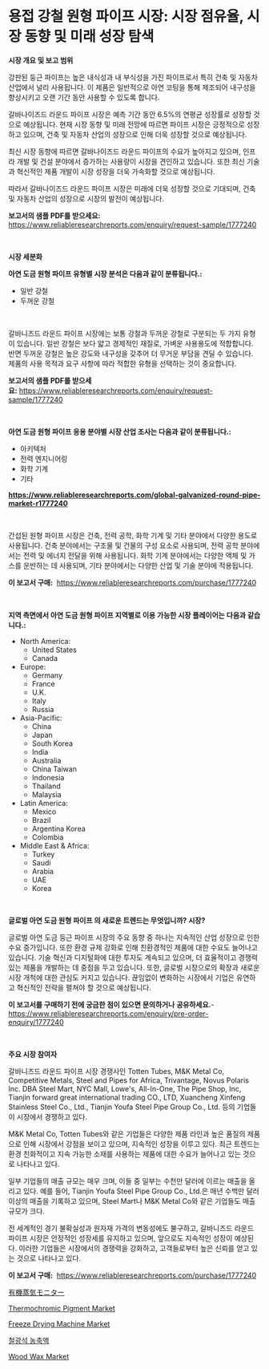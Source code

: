 <p><h1>용접 강철 원형 파이프 시장: 시장 점유율, 시장 동향 및 미래 성장 탐색</h1></p><p><strong>시장 개요 및 보고 범위</strong></p>
<p><p>강판된 둥근 파이프는 높은 내식성과 내 부식성을 가진 파이프로서 특히 건축 및 자동차 산업에서 널리 사용됩니다. 이 제품은 일반적으로 아연 코팅을 통해 제조되어 내구성을 향상시키고 오랜 기간 동안 사용할 수 있도록 합니다. </p><p>갈바나이즈드 라운드 파이프 시장은 예측 기간 동안 6.5%의 연평균 성장률로 성장할 것으로 예상됩니다. 현재 시장 동향 및 미래 전망에 따르면 파이프 시장은 긍정적으로 성장하고 있으며, 건축 및 자동차 산업의 성장으로 인해 더욱 성장할 것으로 예상됩니다. </p><p>최신 시장 동향에 따르면 갈바나이즈드 라운드 파이프의 수요가 높아지고 있으며, 인프라 개발 및 건설 분야에서 증가하는 사용량이 시장을 견인하고 있습니다. 또한 최신 기술과 혁신적인 제품 개발이 시장 성장을 더욱 가속화할 것으로 예상됩니다. </p><p>따라서 갈바나이즈드 라운드 파이프 시장은 미래에 더욱 성장할 것으로 기대되며, 건축 및 자동차 산업의 성장으로 시장의 발전이 예상됩니다.</p></p>
<p><strong>보고서의 샘플 PDF를 받으세요:</strong> <a href="https://www.reliableresearchreports.com/enquiry/request-sample/1777240">https://www.reliableresearchreports.com/enquiry/request-sample/1777240</a></p>
<p>&nbsp;</p>
<p><strong>시장 세분화</strong></p>
<p><strong>아연 도금 원형 파이프 유형별 시장 분석은 다음과 같이 분류됩니다.:</strong></p>
<p><ul><li>일반 강철</li><li>두꺼운 강철</li></ul></p>
<p>&nbsp;</p>
<p><p>갈바니즈드 라운드 파이프 시장에는 보통 강철과 두꺼운 강철로 구분되는 두 가지 유형이 있습니다. 일반 강철은 보다 얇고 경제적인 재질로, 가벼운 사용용도에 적합합니다. 반면 두꺼운 강철은 높은 강도와 내구성을 갖추어 더 무거운 부담을 견딜 수 있습니다. 제품의 사용 목적과 요구 사항에 따라 적합한 유형을 선택하는 것이 중요합니다.</p></p>
<p><strong>보고서의 샘플 PDF를 받으세요:</strong>&nbsp;<a href="https://www.reliableresearchreports.com/enquiry/request-sample/1777240">https://www.reliableresearchreports.com/enquiry/request-sample/1777240</a></p>
<p>&nbsp;</p>
<p><strong> 아연 도금 원형 파이프 응용 분야별 시장 산업 조사는 다음과 같이 분류됩니다.:</strong></p>
<p><ul><li>아키텍처</li><li>전력 엔지니어링</li><li>화학 기계</li><li>기타</li></ul></p>
<p><strong><a href="https://www.reliableresearchreports.com/global-galvanized-round-pipe-market-r1777240">https://www.reliableresearchreports.com/global-galvanized-round-pipe-market-r1777240</a></strong></p>
<p>&nbsp;</p>
<p><p>간섭된 원형 파이프 시장은 건축, 전력 공학, 화학 기계 및 기타 분야에서 다양한 용도로 사용됩니다. 건축 분야에서는 구조물 및 건물의 구성 요소로 사용되며, 전력 공학 분야에서는 전력 및 에너지 전달을 위해 사용됩니다. 화학 기계 분야에서는 다양한 액체 및 가스를 운반하는 데 사용되며, 기타 분야에서는 다양한 산업 및 기술 분야에 적용됩니다.</p></p>
<p><strong>이 보고서 구매:</strong>&nbsp; <a href="https://www.reliableresearchreports.com/purchase/1777240">https://www.reliableresearchreports.com/purchase/1777240</a></p>
<p>&nbsp;</p>
<p><strong>지역 측면에서 아연 도금 원형 파이프 지역별로 이용 가능한 시장 플레이어는 다음과 같습니다.:</strong></p>
<p><ul>
    <li>
        North America:
        <ul>
            <li>United States</li>
            <li>Canada</li>
        </ul>
    </li>
    <li>
        Europe:
        <ul>
            <li>Germany</li>
            <li>France</li>
            <li>U.K.</li>
            <li>Italy</li>
            <li>Russia</li>
        </ul>
    </li>
    <li>
        Asia-Pacific:
        <ul>
            <li>China</li>
            <li>Japan</li>
            <li>South Korea</li>
            <li>India</li>
            <li>Australia</li>
            <li>China Taiwan</li>
            <li>Indonesia</li>
            <li>Thailand</li>
            <li>Malaysia</li>
        </ul>
    </li>
    <li>
        Latin America:
        <ul>
            <li>Mexico</li>
            <li>Brazil</li>
            <li>Argentina Korea</li>
            <li>Colombia</li>
        </ul>
    </li>
    <li>
        Middle East & Africa:
        <ul>
            <li>Turkey</li>
            <li>Saudi</li>
            <li>Arabia</li>
            <li>UAE</li>
            <li>Korea</li>
        </ul>
    </li>
    </ul></p>
<p>&nbsp;</p>
<p><strong>글로벌 아연 도금 원형 파이프 의 새로운 트렌드는 무엇입니까? 시장?</strong></p>
<p><p>글로벌 아연 도금 둥근 파이프 시장의 주요 동향 중 하나는 지속적인 산업 성장으로 인한 수요 증가입니다. 또한 환경 규제 강화로 인해 친환경적인 제품에 대한 수요도 늘어나고 있습니다. 기술 혁신과 디지털화에 대한 투자도 계속되고 있으며, 더 효율적이고 경쟁력 있는 제품을 개발하는 데 중점을 두고 있습니다. 또한, 글로벌 시장으로의 확장과 새로운 시장 개척에 대한 관심도 커지고 있습니다. 끊임없이 변화하는 시장에서 기업은 유연하고 혁신적인 전략을 펼쳐야 할 것으로 예상됩니다.</p></p>
<p><strong>이 보고서를 구매하기 전에 궁금한 점이 있으면 문의하거나 공유하세요.</strong>- <a href="https://www.reliableresearchreports.com/enquiry/pre-order-enquiry/1777240">https://www.reliableresearchreports.com/enquiry/pre-order-enquiry/1777240</a></p>
<p>&nbsp;</p>
<p><strong>주요 시장 참여자</strong></p>
<p><p>갈바니즈드 라운드 파이프 시장 경쟁사인 Totten Tubes, M&K Metal Co, Competitive Metals, Steel and Pipes for Africa, Trivantage, Novus Polaris Inc. DBA Steel Mart, NYC Mall, Lowe's, All-In-One, The Pipe Shop, Inc, Tianjin forward great international trading CO., LTD, Xuancheng Xinfeng Stainless Steel Co., Ltd., Tianjin Youfa Steel Pipe Group Co., Ltd. 등의 기업들이 시장에서 경쟁하고 있다.</p><p>M&K Metal Co, Totten Tubes와 같은 기업들은 다양한 제품 라인과 높은 품질의 제품으로 인해 시장에서 강점을 보이고 있으며, 지속적인 성장을 이루고 있다. 최근 트렌드는 환경 친화적이고 지속 가능한 소재를 사용하는 제품에 대한 수요가 늘어나고 있는 것으로 나타나고 있다. </p><p>일부 기업들의 매출 규모는 매우 크며, 이들 중 일부는 수천만 달러에 이르는 매출을 올리고 있다. 예를 들어, Tianjin Youfa Steel Pipe Group Co., Ltd.은 매년 수백만 달러 이상의 매출을 기록하고 있으며, Steel Mart나 M&K Metal Co와 같은 기업들도 매출 규모가 크다.</p><p>전 세계적인 경기 불확실성과 원자재 가격의 변동성에도 불구하고, 갈바니즈드 라운드 파이프 시장은 안정적인 성장세를 유지하고 있으며, 앞으로도 지속적인 성장이 예상된다. 이러한 기업들은 시장에서의 경쟁력을 강화하고, 고객들로부터 높은 신뢰를 얻고 있는 것으로 나타나고 있다.</p></p>
<p><strong>이 보고서 구매:</strong>&nbsp;&nbsp;<a href="https://www.reliableresearchreports.com/purchase/1777240">https://www.reliableresearchreports.com/purchase/1777240</a></p>
<p><p><a href="https://github.com/joaejkdzgyljvo6/Market-Research-Report-List-1/blob/main/676578128531.md">有機蒸気モニター</a></p><p><a href="https://issuu.com/reportprime-2/docs/thermochromic-pigment-market-size-2030.pptx">Thermochromic Pigment Market</a></p><p><a href="https://github.com/lylyparadise/Market-Research-Report-List-2/blob/main/freeze-drying-machine-market.md">Freeze Drying Machine Market</a></p><p><a href="https://github.com/idcefvhkdut6/Market-Research-Report-List-1/blob/main/958254726030.md">철광석 농축액</a></p><p><a href="https://issuu.com/reportprime-2/docs/wood-wax-market-size-2030.pptx">Wood Wax Market</a></p></p>